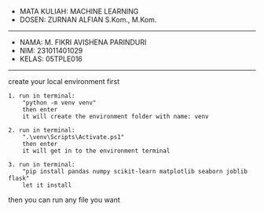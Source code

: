 - MATA KULIAH: MACHINE LEARNING
- DOSEN: ZURNAN ALFIAN S.Kom., M.Kom.
  
---

- NAMA: M. FIKRI AVISHENA PARINDURI
- NIM: 231011401029
- KELAS: 05TPLE016

---

create your local environment first

```
1. run in terminal:
    "python -m venv venv"
    then enter
    it will create the environment folder with name: venv

2. run in terminal:
    ".\venv\Scripts\Activate.ps1"
    then enter
    it will get in to the environment terminal

3. run in terminal:
    "pip install pandas numpy scikit-learn matplotlib seaborn joblib flask"
    let it install
```

then you can run any file you want
